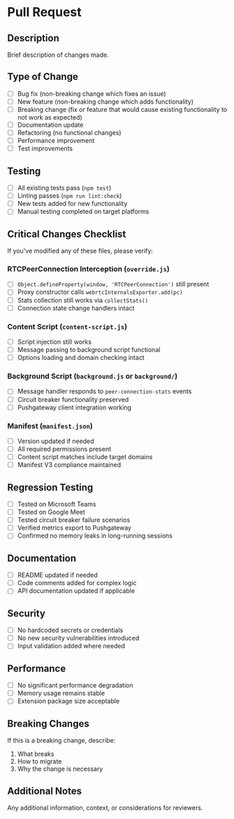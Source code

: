 # Pull Request

## Description
Brief description of changes made.

## Type of Change
- [ ] Bug fix (non-breaking change which fixes an issue)
- [ ] New feature (non-breaking change which adds functionality)
- [ ] Breaking change (fix or feature that would cause existing functionality to not work as expected)
- [ ] Documentation update
- [ ] Refactoring (no functional changes)
- [ ] Performance improvement
- [ ] Test improvements

## Testing
- [ ] All existing tests pass (`npm test`)
- [ ] Linting passes (`npm run lint:check`)
- [ ] New tests added for new functionality
- [ ] Manual testing completed on target platforms

## Critical Changes Checklist
If you've modified any of these files, please verify:

### RTCPeerConnection Interception (`override.js`)
- [ ] `Object.defineProperty(window, 'RTCPeerConnection')` still present
- [ ] Proxy constructor calls `webrtcInternalsExporter.add(pc)`
- [ ] Stats collection still works via `collectStats()`
- [ ] Connection state change handlers intact

### Content Script (`content-script.js`)
- [ ] Script injection still works
- [ ] Message passing to background script functional
- [ ] Options loading and domain checking intact

### Background Script (`background.js` or `background/`)
- [ ] Message handler responds to `peer-connection-stats` events
- [ ] Circuit breaker functionality preserved
- [ ] Pushgateway client integration working

### Manifest (`manifest.json`)
- [ ] Version updated if needed
- [ ] All required permissions present
- [ ] Content script matches include target domains
- [ ] Manifest V3 compliance maintained

## Regression Testing
- [ ] Tested on Microsoft Teams
- [ ] Tested on Google Meet
- [ ] Tested circuit breaker failure scenarios
- [ ] Verified metrics export to Pushgateway
- [ ] Confirmed no memory leaks in long-running sessions

## Documentation
- [ ] README updated if needed
- [ ] Code comments added for complex logic
- [ ] API documentation updated if applicable

## Security
- [ ] No hardcoded secrets or credentials
- [ ] No new security vulnerabilities introduced
- [ ] Input validation added where needed

## Performance
- [ ] No significant performance degradation
- [ ] Memory usage remains stable
- [ ] Extension package size acceptable

## Breaking Changes
If this is a breaking change, describe:
1. What breaks
2. How to migrate
3. Why the change is necessary

## Additional Notes
Any additional information, context, or considerations for reviewers.